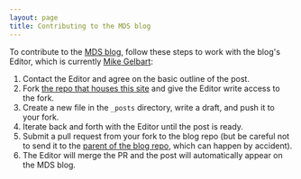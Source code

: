 ```yaml
---
layout: page
title: Contributing to the MDS blog
---
```


To contribute to the [MDS blog](https://ubc-mds.github.io/), follow these steps to work with the blog's Editor, which is currently [Mike Gelbart](https://github.com/mgelbart):

1. Contact the Editor and agree on the basic outline of the post. 
2. Fork [the repo that houses this site](https://github.com/ubc-mds/ubc-mds.github.io) and give the Editor write access to the fork.
3. Create a new file in the `_posts` directory, write a draft, and push it to your fork.
4. Iterate back and forth with the Editor until the post is ready.
5. Submit a pull request from your fork to the blog repo (but be careful not to send it to the [parent of the blog repo](https://github.com/daattali/beautiful-jekyll), which can happen by accident).
6. The Editor will merge the PR and the post will automatically appear on the MDS blog.
